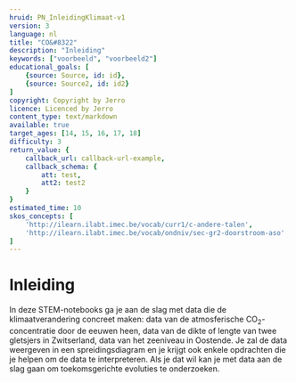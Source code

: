 ```yaml
---
hruid: PN_InleidingKlimaat-v1
version: 3
language: nl
title: "CO&#8322"
description: "Inleiding"
keywords: ["voorbeeld", "voorbeeld2"]
educational_goals: [
    {source: Source, id: id}, 
    {source: Source2, id: id2}
]
copyright: Copyright by Jerro
licence: Licenced by Jerro
content_type: text/markdown
available: true
target_ages: [14, 15, 16, 17, 18]
difficulty: 3
return_value: {
    callback_url: callback-url-example,
    callback_schema: {
        att: test,
        att2: test2
    }
}
estimated_time: 10
skos_concepts: [
    'http://ilearn.ilabt.imec.be/vocab/curr1/c-andere-talen', 
    'http://ilearn.ilabt.imec.be/vocab/ondniv/sec-gr2-doorstroom-aso'
]
---
```


# Inleiding

In deze STEM-notebooks ga je aan de slag met data die de klimaatverandering concreet maken: data van de atmosferische CO<sub>2</sub>-concentratie door de eeuwen heen, data van de dikte of lengte van twee gletsjers in Zwitserland, data van het zeeniveau in Oostende. Je zal de data weergeven in een spreidingsdiagram en je krijgt ook enkele opdrachten die je helpen om de data te interpreteren. Als je dat wil kan je met data aan de slag gaan om toekomsgerichte evoluties te onderzoeken.
